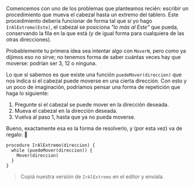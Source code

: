 Comencemos con uno de los problemas que planteamos recién: escribir un procedimiento que mueva el cabezal hasta un extremo del tablero. Este procedimiento debería funcionar de forma tal que si yo hago `IrAlExtremo(Este)`, el cabezal se posiciona _"lo más al Este"_ que pueda, conservando la fila en la que está (y de igual forma para cualquiera de las otras direcciones).

Probablemente tu primera idea sea intentar algo con `MoverN`, pero como ya dijimos eso no sirve; no tenemos forma de saber cuántas veces hay que moverse: podrían ser 3, 12 o ninguna.

Lo que sí sabemos es que existe una función `puedeMover(direccion)` que nos indica si el cabezal puede moverse en una cierta dirección. Con esto y un poco de imaginación, podríamos pensar una forma de repetición que haga lo siguiente:

1. Pregunte si el cabezal se puede mover en la dirección deseada.
2. Mueva el cabezal en la dirección deseada.
3. Vuelva al paso 1, hasta que ya no pueda moverse.

Bueno, exactamente esa es la forma de resolverlo, y (por esta vez) va de regalo: :gift:

```puppet
procedure IrAlExtremo(direccion) {
  while (puedeMover(direccion)) {
    Mover(direccion)
  }
}
```

> Copiá nuestra versión de `IrAlExtremo` en el editor y enviala.